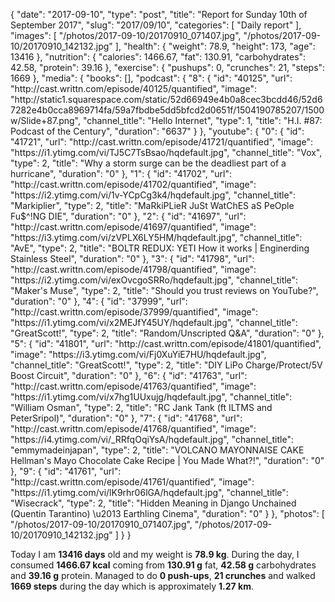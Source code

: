 {
    "date": "2017-09-10",
    "type": "post",
    "title": "Report for Sunday 10th of September 2017",
    "slug": "2017\/09\/10",
    "categories": [
        "Daily report"
    ],
    "images": [
        "\/photos\/2017-09-10\/20170910_071407.jpg",
        "\/photos\/2017-09-10\/20170910_142132.jpg"
    ],
    "health": {
        "weight": 78.9,
        "height": 173,
        "age": 13416
    },
    "nutrition": {
        "calories": 1466.67,
        "fat": 130.91,
        "carbohydrates": 42.58,
        "protein": 39.16
    },
    "exercise": {
        "pushups": 0,
        "crunches": 21,
        "steps": 1669
    },
    "media": {
        "books": [],
        "podcast": {
            "8": {
                "id": "40125",
                "url": "http:\/\/cast.writtn.com\/episode\/40125\/quantified",
                "image": "http:\/\/static1.squarespace.com\/static\/52d66949e4b0a8cec3bcdd46\/52d67282e4b0cca8969714fa\/59a7fbdbe5dd5bfcd2d0651f\/1504190785207\/1500w\/Slide+87.png",
                "channel_title": "Hello Internet",
                "type": 1,
                "title": "H.I. #87: Podcast of the Century",
                "duration": "6637"
            }
        },
        "youtube": {
            "0": {
                "id": "41721",
                "url": "http:\/\/cast.writtn.com\/episode\/41721\/quantified",
                "image": "https:\/\/i1.ytimg.com\/vi\/TJ5C7TsBsao\/hqdefault.jpg",
                "channel_title": "Vox",
                "type": 2,
                "title": "Why a storm surge can be the deadliest part of a hurricane",
                "duration": "0"
            },
            "1": {
                "id": "41702",
                "url": "http:\/\/cast.writtn.com\/episode\/41702\/quantified",
                "image": "https:\/\/i2.ytimg.com\/vi\/1v-YCpCg3k4\/hqdefault.jpg",
                "channel_title": "Markiplier",
                "type": 2,
                "title": "MaRkiPLieR JuSt WatChES aS PeOple Fu$^!NG DIE",
                "duration": "0"
            },
            "2": {
                "id": "41697",
                "url": "http:\/\/cast.writtn.com\/episode\/41697\/quantified",
                "image": "https:\/\/i3.ytimg.com\/vi\/zVPLX6LY5HM\/hqdefault.jpg",
                "channel_title": "AvE",
                "type": 2,
                "title": "BOLTR REDUX: YETI How it works | Enginerding Stainless Steel",
                "duration": "0"
            },
            "3": {
                "id": "41798",
                "url": "http:\/\/cast.writtn.com\/episode\/41798\/quantified",
                "image": "https:\/\/i2.ytimg.com\/vi\/exOvcgoSRRo\/hqdefault.jpg",
                "channel_title": "Maker's Muse",
                "type": 2,
                "title": "Should you trust reviews on YouTube?",
                "duration": "0"
            },
            "4": {
                "id": "37999",
                "url": "http:\/\/cast.writtn.com\/episode\/37999\/quantified",
                "image": "https:\/\/i1.ytimg.com\/vi\/x2MEJfY45UY\/hqdefault.jpg",
                "channel_title": "GreatScott!",
                "type": 2,
                "title": "Random\/Unscripted Q&A",
                "duration": "0"
            },
            "5": {
                "id": "41801",
                "url": "http:\/\/cast.writtn.com\/episode\/41801\/quantified",
                "image": "https:\/\/i3.ytimg.com\/vi\/Fj0XuYiE7HU\/hqdefault.jpg",
                "channel_title": "GreatScott!",
                "type": 2,
                "title": "DIY LiPo Charge\/Protect\/5V Boost Circuit",
                "duration": "0"
            },
            "6": {
                "id": "41763",
                "url": "http:\/\/cast.writtn.com\/episode\/41763\/quantified",
                "image": "https:\/\/i1.ytimg.com\/vi\/x7hg1UUxujg\/hqdefault.jpg",
                "channel_title": "William Osman",
                "type": 2,
                "title": "RC Jank Tank (ft ILTMS and PeterSripol)",
                "duration": "0"
            },
            "7": {
                "id": "41768",
                "url": "http:\/\/cast.writtn.com\/episode\/41768\/quantified",
                "image": "https:\/\/i4.ytimg.com\/vi\/_RRfqOqiYsA\/hqdefault.jpg",
                "channel_title": "emmymadeinjapan",
                "type": 2,
                "title": "VOLCANO MAYONNAISE CAKE Hellman's Mayo Chocolate Cake Recipe | You Made What?!",
                "duration": "0"
            },
            "9": {
                "id": "41761",
                "url": "http:\/\/cast.writtn.com\/episode\/41761\/quantified",
                "image": "https:\/\/i1.ytimg.com\/vi\/lK9rhr06lGA\/hqdefault.jpg",
                "channel_title": "Wisecrack",
                "type": 2,
                "title": "Hidden Meaning in Django Unchained (Quentin Tarantino) \u2013 Earthling Cinema",
                "duration": "0"
            }
        },
        "photos": [
            "\/photos\/2017-09-10\/20170910_071407.jpg",
            "\/photos\/2017-09-10\/20170910_142132.jpg"
        ]
    }
}

Today I am <strong>13416 days</strong> old and my weight is <strong>78.9 kg</strong>. During the day, I consumed <strong>1466.67 kcal</strong> coming from <strong>130.91 g</strong> fat, <strong>42.58 g</strong> carbohydrates and <strong>39.16 g</strong> protein. Managed to do <strong>0 push-ups</strong>, <strong>21 crunches</strong> and walked <strong>1669 steps</strong> during the day which is approximately <strong>1.27 km</strong>.